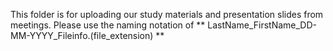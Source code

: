 This folder is for uploading our study materials and presentation slides from meetings.
Please use the naming notation of
**
LastName_FirstName_DD-MM-YYYY_Fileinfo.(file_extension)
**
